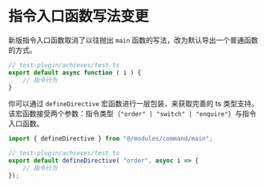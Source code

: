 # 指令入口函数写法变更

新版指令入口函数取消了以往抛出 `main` 函数的写法，改为默认导出一个普通函数的方式。

```ts
// test-plugin/achieves/test.ts
export default async function ( i ) {
    // 指令行为
}
```

你可以通过 `defineDirective` 宏函数进行一层包装，来获取完善的 ts 类型支持。
该宏函数接受两个参数：指令类型（`"order" | "switch" | "enquire"`）与指令入口函数。

```ts
import { defineDirective } from "@/modules/command/main";

// test-plugin/achieves/test.ts
export default defineDirective( "order", async i => {
    // 指令行为
});
```